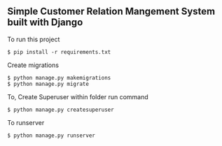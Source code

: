 ## Simple Customer Relation Mangement System built with Django
To run this project 
```
$ pip install -r requirements.txt
```
Create migrations 
```
$ python manage.py makemigrations
$ python manage.py migrate
```
To, Create Superuser within folder run command
```
$ python manage.py createsuperuser
```
To runserver
```
$ python manage.py runserver
```
